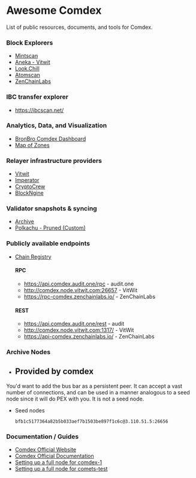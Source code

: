 # Awesome Comdex
List of public resources, documents, and tools for Comdex. 

### Block Explorers
* [Mintscan](https://www.mintscan.io/comdex/)
* [Aneka - Vitwit](https://comdex.aneka.io/)
* [Look.Chill](https://look.chillvalidation.com/comdex)
* [Atomscan](https://atomscan.com/comdex)
* [ZenChainLabs](https://comdex.zenscan.io/)

### IBC transfer explorer
* https://ibcscan.net/

### Analytics, Data, and Visualization
- [BronBro Comdex Dashboard](https://monitor.bronbro.io/d/comdex-stats/comdex-stats?orgId=2&refresh=5s)
- [Map of Zones](https://mapofzones.com)


### Relayer infrastructure providers
- [Vitwit](https://www.vitwit.com/)
- [Imperator](https://imperator.co/)
- [CryptoCrew](https://ccvalidators.com/)
- [BlockNgine](https://blockngine.io/)

### Validator snapshots & syncing
- [Archive](https://github.com/comdex-official/networks/tree/main/mainnet/comdex-1#downloading-archive-snapshots)
- [Polkachu - Pruned (Custom)](https://polkachu.com/tendermint_snapshots/comdex)

### Publicly available endpoints
- [Chain Registry](https://github.com/cosmos/chain-registry/blob/master/comdex/)

  #### RPC
  - https://api.comdex.audit.one/rpc - audit.one
  - http://comdex.node.vitwit.com:26657 - VitWit
  - https://rpc-comdex.zenchainlabs.io/ - ZenChainLabs

  #### REST
  - https://api.comdex.audit.one/rest - audit
  - http://comdex.node.vitwit.com:1317/ - VitWit
  - https://api-comdex.zenchainlabs.io/ - ZenChainLabs

### Archive Nodes
  - Provided by comdex
    - 

You'd want to add the bus bar as a persistent peer. It can accept a vast number of connections, and can be used in a manner analogous to a seed node since it will do PEX with you.  It is not a seed node. 

- Seed nodes
  ```shell
  bfb1c5177364a82b5b033aef7b1503be897f1c6c@3.110.51.5:26656
  ```


### Documentation / Guides
- [Comdex Official Website](https://comdex.one)
- [Comdex Official Documentation](https://docs.comdex.one)
- [Setting up a full node for comdex-1](https://github.com/comdex-official/networks/blob/main/mainnet/README.md)
- [Setting up a full node for comets-test](https://github.com/comdex-official/networks/blob/main/testnet/comets-test/README.md)

